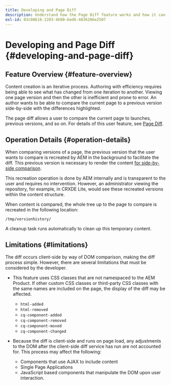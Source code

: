 ```yaml
---
title: Developing and Page Diff
description: Understand how the Page Diff feature works and how it can impact a developer
exl-id: 03c08616-2203-4b90-bed6-4836266e2507
---
```

# Developing and Page Diff {#developing-and-page-diff}

## Feature Overview {#feature-overview}

Content creation is an iterative process. Authoring with efficiency requires being able to see what has changed from one iteration to another. Viewing one page version and then the other is inefficient and prone to error. An author wants to be able to compare the current page to a previous version side-by-side with the differences highlighted.

The page diff allows a user to compare the current page to launches, previous versions, and so on. For details of this user feature, see [Page Diff](/help/sites-cloud/authoring/features/page-diff.md).

## Operation Details {#operation-details}

When comparing versions of a page, the previous version that the user wants to compare is recreated by AEM in the background to facilitate the diff. This previous version is necessary to render the content [for side-by-side comparison](/help/sites-cloud/authoring/features/page-diff.md).

This recreation operation is done by AEM internally and is transparent to the user and requires no intervention. However, an administrator viewing the repository, for example, in CRXDE Lite, would see these recreated versions within the content structure.

When content is compared, the whole tree up to the page to compare is recreated in the following location:

`/tmp/versionhistory/`

A cleanup task runs automatically to clean up this temporary content.

## Limitations {#limitations}

The diff occurs client-side by way of DOM comparison, making the diff process simple. However, there are several limitations that must be considered by the developer.

* This feature uses CSS classes that are not namespaced to the AEM Product. If other custom CSS classes or third-party CSS classes with the same names are included on the page, the display of the diff may be affected.

  * `html-added`
  * `html-removed`
  * `cq-component-added`
  * `cq-component-removed`
  * `cq-component-moved`
  * `cq-component-changed`

* Because the diff is client-side and runs on page load, any adjustments to the DOM after the client-side diff service has run are not accounted for. This process may affect the following:

  * Components that use AJAX to include content
  * Single Page Applications
  * JavaScript based components that manipulate the DOM upon user interaction.
